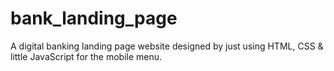 # bank_landing_page
A digital banking landing page website designed by just using HTML, CSS &amp; little JavaScript for the mobile menu.

